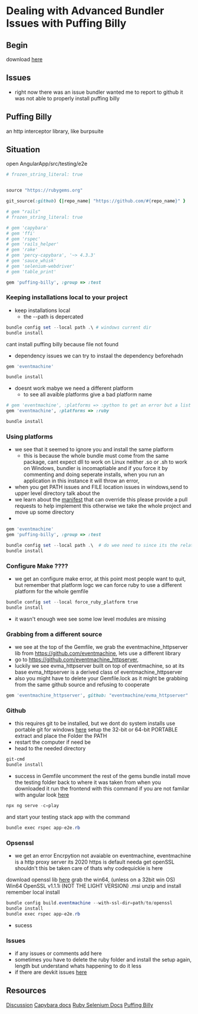 # Dealing with Advanced Bundler Issues with Puffing Billy 


## Begin 

download [here]()
## Issues
* right now there was an issue bundler wanted me to report to github it was not able to properly install puffing billy

## Puffing Billy
an http interceptor library, like burpsuite

## Situation 
open AngularApp/src/testing/e2e
```rb
# frozen_string_literal: true


source "https://rubygems.org"

git_source(:github) {|repo_name| "https://github.com/#{repo_name}" }

# gem "rails"
# frozen_string_literal: true

# gem 'capybara'
# gem 'ffi'
# gem 'rspec'
# gem 'rails_helper'
# gem 'rake'
# gem 'percy-capybara', '~> 4.3.3'
# gem 'sauce_whisk'
# gem 'selenium-webdriver'
# gem 'table_print'

gem 'puffing-billy', :group => :test

```
### Keeping installations local to your project
* keep installations local
	* the --path is depercated 
```ps1
bundle config set --local path .\ # windows current dir
bundle install
```

cant install puffing billy because file not found
* dependency issues we can try to instaal the dependency beforehadn

```rb
gem 'eventmachine'
```
```ps1
bundle install
```

* doesnt work mabye we need a different platform
	* to see all avaible platforms give a bad platform name

```rb
# gem 'eventmachine', :platforms => :python to get an error but a list of all platforms
gem 'eventmachine', :platforms => :ruby
```
```ps1
bundle install
```

### Using platforms
* we see that it seemed to ignore you and install the same platform
	* this is because the whole bundle must come from the same package, cant expect dll to work on Linux neither .so or .sh to work on Windows, bundler is incomaptiable and if you force it by commenting and doing seperate installs, when you run an application in this instance it will throw an error, 
* when you get PATH issues and FILE location issues in windows,send to upper level directory talk about the 
* we learn about the  [manifest](https://docs.microsoft.com/en-us/windows/win32/fileio/maximum-file-path-limitation#enable-long-paths-in-windows-10-version-1607-and-later) that can override this please provide a pull requests to help implement this otherwise we take the whole project and move up some directory
* 

```rb
gem 'eventmachine'
gem 'puffing-billy', :group => :test
```
```ps1
bundle config set --local path .\  # do wee need to since its the relative path of .\, SAFE than sorry
bundle install
```

### Configure Make ????
* we get an configure make error, at this point most people want to quit, but remember that platform logc we can force ruby to use a different platform for the whole gemfile
```ps1
bundle config set --local force_ruby_platform true
bundle install
```

* it wasn't enough wee see some low level modules are missing

### Grabbing from a different source
* we see at the top of the Gemfile, we grab the eventmachine_httpserver lib from 
https://github.com/eventmachine, lets use a different library
* go to https://github.com/eventmachine_httpserver,
* luckily we see evma_httpserver built on top of eventmachine, so at its base evma_httpserver is a derived class of  eventmachine_httpserver
* also you might have to delete your Gemfile.lock as it might be grabbing from the same github source and refusing to cooperate

```rb
gem 'eventmachine_httpserver', github: "eventmachine/evma_httpserver"
```

### Github
* this requires git to be installed, but we dont do system installs use portable git for windows [here](https://git-scm.com/download/win)
setup the 32-bit or 64-bit PORTABLE extract and place the Folder the PATH
* restart the computer if need be
* head to the needed directory

```ps1
git-cmd
bundle install
```

* success 
in Gemfile uncomment the rest of the gems
bundle install
move the testing folder back to where it was taken from when you downloaded it 
run the frontend with this command
	if you are not familar with angular look [here](https://www.youtube.com/watch?v=DKoHBQOfGBY)
```ps1
npx ng serve -c=play
```
and start your testing stack app with the command
```ps1
bundle exec rspec app-e2e.rb
```

### Opsenssl

* we get an error Encrpytion not avaiable on eventmachine,
	eventmachine is a http proxy server
	its 2020 https is default
	needa get openSSL 
	shouldn't this be taken care of 
	thats why codequickie is here

download openssl lib  [here](http://slproweb.com/products/Win32OpenSSL.html)
grab the win64, (unless on a 32bit win OS) Win64 OpenSSL v1.1.1i (NOT THE LIGHT VERSION)
.msi unzip and install 
remember local install	
```ps1
bundle config build.eventmachine --with-ssl-dir=path/to/openssl
bundle install 
bundle exec rspec app-e2e.rb
```

* sucess

### Issues

* if any issues or comments add here 
* sometimes you have to delete the ruby folder and install the setup again, length but understand whats happening to do it less
* if there are devkit issues [here](https://github.com/oneclick/rubyinstaller/wiki/Development-Kit)





## Resources




[Discussion](https://github.com/eventmachine/eventmachine/pull/601)
[Capybara docs](https://rubydoc.info/github/teamcapybara/capybara/Capybara/Node/Finders)
[Ruby Selenium Docs](https://www.selenium.dev/selenium/docs/api/rb/Selenium.html)
[Puffing Billy](https://github.com/oesmith/puffing-billy)


